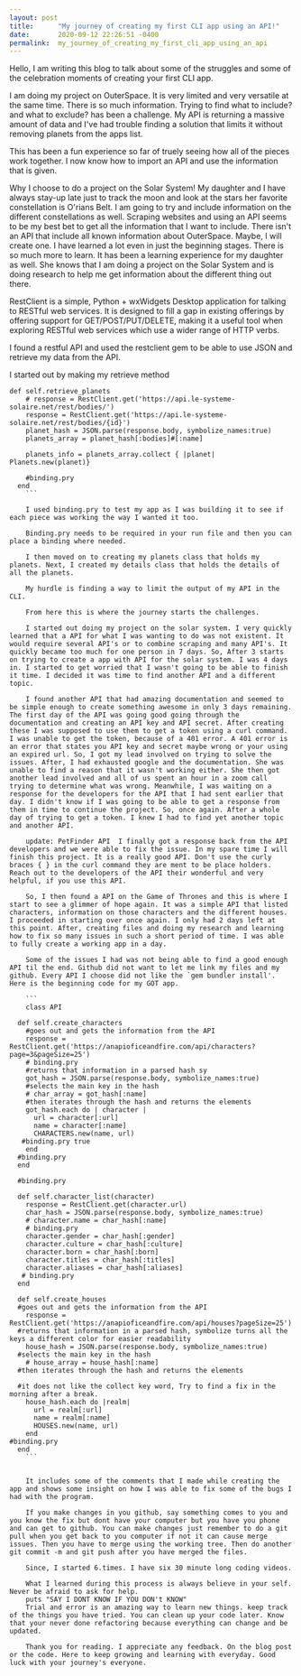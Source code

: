 ```yaml
---
layout: post
title:      "My journey of creating my first CLI app using an API!"
date:       2020-09-12 22:26:51 -0400
permalink:  my_journey_of_creating_my_first_cli_app_using_an_api
---
```



Hello, I am writing this blog to talk about some of the struggles and some of the celebration moments of creating your first CLI app. 

I am doing my project on OuterSpace. It is very limited and very versatile at the same time. There is so much information. Trying to find what to include? and what to exclude? has been a challenge. My API is returning a massive amount of data and I've had trouble finding a solution that limits it without removing planets from the apps list.

This has been a fun experience so far of truely seeing how all of the pieces work together. I now know how to import an API and use the information that is given. 

Why I choose to do a project on the Solar System! My daughter and I have always stay-up late just to track the moon and look at the stars her favorite constellation is O'rians Belt. I am going to try and include information on the different constellations as well. Scraping websites and using an API seems to be my best bet to get all the information that I want to include. There isn't an API that include all known information about OuterSpace. Maybe, I will create one. I have learned a lot even in just the beginning stages. There is so much more to learn. It has been a learning experience for my daughter as well. She knows that I am doing a project on the Solar System and is doing research to help me get information about the different thing out there.

RestClient is a simple, Python + wxWidgets Desktop application for talking to RESTful web services. It is designed to fill a gap in existing offerings by offering support for GET/POST/PUT/DELETE, making it a useful tool when exploring RESTful web services which use a wider range of HTTP verbs.

I found a restful API and used the restclient gem to be able to use JSON and retrieve my data from the API.

I started out by making my retrieve method 

```
def self.retrieve_planets
    # response = RestClient.get('https://api.le-systeme-solaire.net/rest/bodies/')
    response = RestClient.get('https://api.le-systeme-solaire.net/rest/bodies/{id}')
    planet_hash = JSON.parse(response.body, symbolize_names:true)
    planets_array = planet_hash[:bodies]#[:name]

    planets_info = planets_array.collect { |planet| Planets.new(planet)}
    
    #binding.pry
  end
	```
	
	I used binding.pry to test my app as I was building it to see if each piece was working the way I wanted it too.
	
	Binding.pry needs to be required in your run file and then you can place a binding where needed.
	
	I then moved on to creating my planets class that holds my planets. Next, I created my details class that holds the details of all the planets. 
	
	My hurdle is finding a way to limit the output of my API in the CLI.
	
	From here this is where the journey starts the challenges.
	
	I started out doing my project on the solar system. I very quickly learned that a API for what I was wanting to do was not existent. It would require several API's or to combine scraping and many API's. It quickly became too much for one person in 7 days. So, After 3 starts on trying to create a app with API for the solar system. I was 4 days in. I started to get worried that I wasn't going to be able to finish it time. I decided it was time to find another API and a different topic.
	
	I found another API that had amazing documentation and seemed to be simple enough to create something awesome in only 3 days remaining. The first day of the API was going good going through the documentation and creating an API key and API secret. After creating these I was supposed to use them to get a token using a curl command. I was unable to get the token, because of a 401 error. A 401 error is an error that states you API key and secret maybe wrong or your using an expired url. So, I got my lead involved on trying to solve the issues. After, I had exhausted google and the documentation. She was unable to find a reason that it wasn't working either. She then got another lead involved and all of us spent an hour in a zoom call trying to determine what was wrong. Meanwhile, I was waiting on a response for the developers for the API that I had sent earlier that day. I didn't know if I was going to be able to get a response from them in time to continue the project. So, once again. After a whole day of trying to get a token. I knew I had to find yet another topic and another API. 
	
	update: PetFinder API  I finally got a response back from the API developers and we were able to fix the issue. In my spare time I will finish this project. It is a really good API. Don't use the curly braces { } in the curl command they are ment to be place holders. Reach out to the developers of the API their wonderful and very helpful, if you use this API.
	
	So, I then found a API on the Game of Thrones and this is where I start to see a glimmer of hope again. It was a simple API that listed characters, information on those characters and the different houses. I proceeded in starting over once again. I only had 2 days left at this point. After, creating files and doing my research and learning how to fix so many issues in such a short period of time. I was able to fully create a working app in a day. 
	
	Some of the issues I had was not being able to find a good enough API til the end. Github did not want to let me link my files and my github. Every API I choose did not like the `gem bundler install'. Here is the beginning code for my GOT app.
	
	```
	class API

  def self.create_characters
    #goes out and gets the information from the API
    response = RestClient.get('https://anapioficeandfire.com/api/characters?page=3&pageSize=25')
    # binding.pry
    #returns that information in a parsed hash sy
    got_hash = JSON.parse(response.body, symbolize_names:true)
    #selects the main key in the hash
    # char_array = got_hash[:name]
    #then iterates through the hash and returns the elements
    got_hash.each do | character |
      url = character[:url]
      name = character[:name]
      CHARACTERS.new(name, url)
   #binding.pry true
    end
  #binding.pry
  end

  #binding.pry

  def self.character_list(character)
    response = RestClient.get(character.url)
    char_hash = JSON.parse(response.body, symbolize_names:true)
    # character.name = char_hash[:name]
    # binding.pry
    character.gender = char_hash[:gender]
    character.culture = char_hash[:culture]
    character.born = char_hash[:born]
    character.titles = char_hash[:titles]
    character.aliases = char_hash[:aliases]
   # binding.pry
  end
 
  def self.create_houses
  #goes out and gets the information from the API
    response = RestClient.get('https://anapioficeandfire.com/api/houses?pageSize=25')
  #returns that information in a parsed hash, symbolize turns all the keys a different color for easier readability
    house_hash = JSON.parse(response.body, symbolize_names:true)
  #selects the main key in the hash
    # house_array = house_hash[:name]
  #then iterates through the hash and returns the elements

  #it does not like the collect key word, Try to find a fix in the morning after a break.
    house_hash.each do |realm|
      url = realm[:url]
      name = realm[:name]
      HOUSES.new(name, url)
    end
#binding.pry
  end
	```
	
	
	It includes some of the comments that I made while creating the app and shows some insight on how I was able to fix some of the bugs I had with the program. 
	
	If you make changes in you github, say something comes to you and you know the fix but dont have your computer but you have you phone and can get to github. You can make changes just remember to do a git pull when you get back to you computer if not it can cause merge issues. Then you have to merge using the working tree. Then do another git commit -m and git push after you have merged the files.
	
	Since, I started 6.times. I have six 30 minute long coding videos. 
	
	What I learned during this process is always believe in your self. Never be afraid to ask for help. 
	puts "SAY I DONT KNOW IF YOU DON't KNOW"
	Trial and error is an amazing way to learn new things. keep track of the things you have tried. You can clean up your code later. Know  that your never done refactoring because everything can change and be updated.
	
	Thank you for reading. I appreciate any feedback. On the blog post or the code. Here to keep growing and learning with everyday. Good luck with your journey's everyone.
	
	
